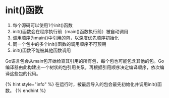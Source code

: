 # init\(\)函数

1. 每个源码可以使用1个init\(\)函数
2. init\(\)函数会在程序执行前（main\(\)函数执行前）被自动调用
3. 调用顺序为main\(\)中引用的包，以深度优先顺序初始化
4. 同一个包中的多个init\(\)函数的调用顺序不可预期
5. init\(\)函数不能被其他函数调用

Go语言包会从main包开始检查其引用的所有包，每个包也可能包含其他的包。Go编译器由此构建出一个树状的包引用关系，再根据引用顺序决定编译顺序，依次编译这些包的代码。

{% hint style="info" %}
在运行时，被最后导入的包会最先初始化并调用init\(\)函数。
{% endhint %}

